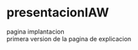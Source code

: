 # presentacionIAW
pagina implantacion                                     
primera version de la pagina de explicacion
